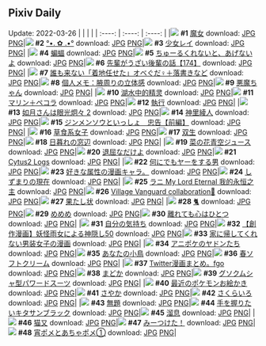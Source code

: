 ## Pixiv Daily
Update: 2022-03-26
|      |      |      |
| :----: | :----: | :----: |
|![](https://pixiv.microyu.workers.dev/c/240x480/img-master/img/2022/03/24/00/10/14/97128963_p0_master1200.jpg) **#1** [魔女](https://www.pixiv.net/artworks/97128963) download: [JPG](https://pixiv.microyu.workers.dev/img-original/img/2022/03/24/00/10/14/97128963_p0.jpg) [PNG](https://pixiv.microyu.workers.dev/img-original/img/2022/03/24/00/10/14/97128963_p0.png)|![](https://pixiv.microyu.workers.dev/c/240x480/img-master/img/2022/03/25/00/01/11/97149746_p0_master1200.jpg) **#2** [°•. ✿ .•°](https://www.pixiv.net/artworks/97149746) download: [JPG](https://pixiv.microyu.workers.dev/img-original/img/2022/03/25/00/01/11/97149746_p0.jpg) [PNG](https://pixiv.microyu.workers.dev/img-original/img/2022/03/25/00/01/11/97149746_p0.png)|![](https://pixiv.microyu.workers.dev/c/240x480/img-master/img/2022/03/24/07/22/17/97133896_p0_master1200.jpg) **#3** [少女レイ](https://www.pixiv.net/artworks/97133896) download: [JPG](https://pixiv.microyu.workers.dev/img-original/img/2022/03/24/07/22/17/97133896_p0.jpg) [PNG](https://pixiv.microyu.workers.dev/img-original/img/2022/03/24/07/22/17/97133896_p0.png)|
|![](https://pixiv.microyu.workers.dev/c/240x480/img-master/img/2022/03/24/07/30/00/97133952_p0_master1200.jpg) **#4** [蝙蝠](https://www.pixiv.net/artworks/97133952) download: [JPG](https://pixiv.microyu.workers.dev/img-original/img/2022/03/24/07/30/00/97133952_p0.jpg) [PNG](https://pixiv.microyu.workers.dev/img-original/img/2022/03/24/07/30/00/97133952_p0.png)|![](https://pixiv.microyu.workers.dev/c/240x480/img-master/img/2022/03/24/00/01/53/97128608_p0_master1200.jpg) **#5** [ちゅーるくれないと、あげないよ](https://www.pixiv.net/artworks/97128608) download: [JPG](https://pixiv.microyu.workers.dev/img-original/img/2022/03/24/00/01/53/97128608_p0.jpg) [PNG](https://pixiv.microyu.workers.dev/img-original/img/2022/03/24/00/01/53/97128608_p0.png)|![](https://pixiv.microyu.workers.dev/c/240x480/img-master/img/2022/03/25/19/00/04/97163916_p0_master1200.jpg) **#6** [先輩がうざい後輩の話【174】](https://www.pixiv.net/artworks/97163916) download: [JPG](https://pixiv.microyu.workers.dev/img-original/img/2022/03/25/19/00/04/97163916_p0.jpg) [PNG](https://pixiv.microyu.workers.dev/img-original/img/2022/03/25/19/00/04/97163916_p0.png)|
|![](https://pixiv.microyu.workers.dev/c/240x480/img-master/img/2022/03/24/18/06/40/97141272_p0_master1200.jpg) **#7** [誰も来ない「着地任せた」オベぐだ♀＋落書きなど](https://www.pixiv.net/artworks/97141272) download: [JPG](https://pixiv.microyu.workers.dev/img-original/img/2022/03/24/18/06/40/97141272_p0.jpg) [PNG](https://pixiv.microyu.workers.dev/img-original/img/2022/03/24/18/06/40/97141272_p0.png)|![](https://pixiv.microyu.workers.dev/c/240x480/img-master/img/2022/03/24/09/00/01/97134663_p0_master1200.jpg) **#8** [個人メモ：腋周りの立体感](https://www.pixiv.net/artworks/97134663) download: [JPG](https://pixiv.microyu.workers.dev/img-original/img/2022/03/24/09/00/01/97134663_p0.jpg) [PNG](https://pixiv.microyu.workers.dev/img-original/img/2022/03/24/09/00/01/97134663_p0.png)|![](https://pixiv.microyu.workers.dev/c/240x480/img-master/img/2022/03/24/00/00/10/97128482_p0_master1200.jpg) **#9** [悪魔ちゃん](https://www.pixiv.net/artworks/97128482) download: [JPG](https://pixiv.microyu.workers.dev/img-original/img/2022/03/24/00/00/10/97128482_p0.jpg) [PNG](https://pixiv.microyu.workers.dev/img-original/img/2022/03/24/00/00/10/97128482_p0.png)|
|![](https://pixiv.microyu.workers.dev/c/240x480/img-master/img/2022/03/24/18/46/48/97142036_p0_master1200.jpg) **#10** [湖水中的精灵](https://www.pixiv.net/artworks/97142036) download: [JPG](https://pixiv.microyu.workers.dev/img-original/img/2022/03/24/18/46/48/97142036_p0.jpg) [PNG](https://pixiv.microyu.workers.dev/img-original/img/2022/03/24/18/46/48/97142036_p0.png)|![](https://pixiv.microyu.workers.dev/c/240x480/img-master/img/2022/03/24/00/07/58/97128891_p0_master1200.jpg) **#11** [マリン＋ペコラ](https://www.pixiv.net/artworks/97128891) download: [JPG](https://pixiv.microyu.workers.dev/img-original/img/2022/03/24/00/07/58/97128891_p0.jpg) [PNG](https://pixiv.microyu.workers.dev/img-original/img/2022/03/24/00/07/58/97128891_p0.png)|![](https://pixiv.microyu.workers.dev/c/240x480/img-master/img/2022/03/24/00/02/32/97128678_p0_master1200.jpg) **#12** [執行](https://www.pixiv.net/artworks/97128678) download: [JPG](https://pixiv.microyu.workers.dev/img-original/img/2022/03/24/00/02/32/97128678_p0.jpg) [PNG](https://pixiv.microyu.workers.dev/img-original/img/2022/03/24/00/02/32/97128678_p0.png)|
|![](https://pixiv.microyu.workers.dev/c/240x480/img-master/img/2022/03/24/00/01/45/97128594_p0_master1200.jpg) **#13** [如月さんは眼光炯々 2](https://www.pixiv.net/artworks/97128594) download: [JPG](https://pixiv.microyu.workers.dev/img-original/img/2022/03/24/00/01/45/97128594_p0.jpg) [PNG](https://pixiv.microyu.workers.dev/img-original/img/2022/03/24/00/01/45/97128594_p0.png)|![](https://pixiv.microyu.workers.dev/c/240x480/img-master/img/2022/03/24/11/25/51/97136068_p0_master1200.jpg) **#14** [神里綾人](https://www.pixiv.net/artworks/97136068) download: [JPG](https://pixiv.microyu.workers.dev/img-original/img/2022/03/24/11/25/51/97136068_p0.jpg) [PNG](https://pixiv.microyu.workers.dev/img-original/img/2022/03/24/11/25/51/97136068_p0.png)|![](https://pixiv.microyu.workers.dev/c/240x480/img-master/img/2022/03/25/19/00/07/97163925_p0_master1200.jpg) **#15** [ジンメンソウといっしょ　忠告【前編】](https://www.pixiv.net/artworks/97163925) download: [JPG](https://pixiv.microyu.workers.dev/img-original/img/2022/03/25/19/00/07/97163925_p0.jpg) [PNG](https://pixiv.microyu.workers.dev/img-original/img/2022/03/25/19/00/07/97163925_p0.png)|
|![](https://pixiv.microyu.workers.dev/c/240x480/img-master/img/2022/03/25/00/01/08/97149734_p0_master1200.jpg) **#16** [草食系女子](https://www.pixiv.net/artworks/97149734) download: [JPG](https://pixiv.microyu.workers.dev/img-original/img/2022/03/25/00/01/08/97149734_p0.jpg) [PNG](https://pixiv.microyu.workers.dev/img-original/img/2022/03/25/00/01/08/97149734_p0.png)|![](https://pixiv.microyu.workers.dev/c/240x480/img-master/img/2022/03/24/00/42/40/97129770_p0_master1200.jpg) **#17** [双生](https://www.pixiv.net/artworks/97129770) download: [JPG](https://pixiv.microyu.workers.dev/img-original/img/2022/03/24/00/42/40/97129770_p0.jpg) [PNG](https://pixiv.microyu.workers.dev/img-original/img/2022/03/24/00/42/40/97129770_p0.png)|![](https://pixiv.microyu.workers.dev/c/240x480/img-master/img/2022/03/24/00/02/01/97128625_p0_master1200.jpg) **#18** [日暮れの窓辺](https://www.pixiv.net/artworks/97128625) download: [JPG](https://pixiv.microyu.workers.dev/img-original/img/2022/03/24/00/02/01/97128625_p0.jpg) [PNG](https://pixiv.microyu.workers.dev/img-original/img/2022/03/24/00/02/01/97128625_p0.png)|
|![](https://pixiv.microyu.workers.dev/c/240x480/img-master/img/2022/03/24/20/30/00/97144088_p0_master1200.jpg) **#19** [菜の花青空ジュース](https://www.pixiv.net/artworks/97144088) download: [JPG](https://pixiv.microyu.workers.dev/img-original/img/2022/03/24/20/30/00/97144088_p0.jpg) [PNG](https://pixiv.microyu.workers.dev/img-original/img/2022/03/24/20/30/00/97144088_p0.png)|![](https://pixiv.microyu.workers.dev/c/240x480/img-master/img/2022/03/24/12/19/29/97136704_p0_master1200.jpg) **#20** [退屈なだけよ](https://www.pixiv.net/artworks/97136704) download: [JPG](https://pixiv.microyu.workers.dev/img-original/img/2022/03/24/12/19/29/97136704_p0.jpg) [PNG](https://pixiv.microyu.workers.dev/img-original/img/2022/03/24/12/19/29/97136704_p0.png)|![](https://pixiv.microyu.workers.dev/c/240x480/img-master/img/2022/03/25/04/13/21/97153784_p0_master1200.jpg) **#21** [Cytus2 Logs](https://www.pixiv.net/artworks/97153784) download: [JPG](https://pixiv.microyu.workers.dev/img-original/img/2022/03/25/04/13/21/97153784_p0.jpg) [PNG](https://pixiv.microyu.workers.dev/img-original/img/2022/03/25/04/13/21/97153784_p0.png)|
|![](https://pixiv.microyu.workers.dev/c/240x480/img-master/img/2022/03/24/19/47/12/97143177_p0_master1200.jpg) **#22** [何にでもヤーをする男](https://www.pixiv.net/artworks/97143177) download: [JPG](https://pixiv.microyu.workers.dev/img-original/img/2022/03/24/19/47/12/97143177_p0.jpg) [PNG](https://pixiv.microyu.workers.dev/img-original/img/2022/03/24/19/47/12/97143177_p0.png)|![](https://pixiv.microyu.workers.dev/c/240x480/img-master/img/2022/03/24/19/54/17/97143108_p0_master1200.jpg) **#23** [好きな属性の漫画キャラ。](https://www.pixiv.net/artworks/97143108) download: [JPG](https://pixiv.microyu.workers.dev/img-original/img/2022/03/24/19/54/17/97143108_p0.jpg) [PNG](https://pixiv.microyu.workers.dev/img-original/img/2022/03/24/19/54/17/97143108_p0.png)|![](https://pixiv.microyu.workers.dev/c/240x480/img-master/img/2022/03/25/22/25/30/97168955_p0_master1200.jpg) **#24** [しずまりの現在](https://www.pixiv.net/artworks/97168955) download: [JPG](https://pixiv.microyu.workers.dev/img-original/img/2022/03/25/22/25/30/97168955_p0.jpg) [PNG](https://pixiv.microyu.workers.dev/img-original/img/2022/03/25/22/25/30/97168955_p0.png)|
|![](https://pixiv.microyu.workers.dev/c/240x480/img-master/img/2022/03/25/03/50/26/97153596_p0_master1200.jpg) **#25** [ラニ My Lord Eternal 我的永恒之主](https://www.pixiv.net/artworks/97153596) download: [JPG](https://pixiv.microyu.workers.dev/img-original/img/2022/03/25/03/50/26/97153596_p0.jpg) [PNG](https://pixiv.microyu.workers.dev/img-original/img/2022/03/25/03/50/26/97153596_p0.png)|![](https://pixiv.microyu.workers.dev/c/240x480/img-master/img/2022/03/25/18/18/55/97163080_p0_master1200.jpg) **#26** [Village Vanguard  collaboration💫](https://www.pixiv.net/artworks/97163080) download: [JPG](https://pixiv.microyu.workers.dev/img-original/img/2022/03/25/18/18/55/97163080_p0.jpg) [PNG](https://pixiv.microyu.workers.dev/img-original/img/2022/03/25/18/18/55/97163080_p0.png)|![](https://pixiv.microyu.workers.dev/c/240x480/img-master/img/2022/03/24/00/10/33/97128973_p0_master1200.jpg) **#27** [果たし状](https://www.pixiv.net/artworks/97128973) download: [JPG](https://pixiv.microyu.workers.dev/img-original/img/2022/03/24/00/10/33/97128973_p0.jpg) [PNG](https://pixiv.microyu.workers.dev/img-original/img/2022/03/24/00/10/33/97128973_p0.png)|
|![](https://pixiv.microyu.workers.dev/c/240x480/img-master/img/2022/03/24/14/28/32/97138224_p0_master1200.jpg) **#28** [🐈](https://www.pixiv.net/artworks/97138224) download: [JPG](https://pixiv.microyu.workers.dev/img-original/img/2022/03/24/14/28/32/97138224_p0.jpg) [PNG](https://pixiv.microyu.workers.dev/img-original/img/2022/03/24/14/28/32/97138224_p0.png)|![](https://pixiv.microyu.workers.dev/c/240x480/img-master/img/2022/03/24/00/30/00/97129473_p0_master1200.jpg) **#29** [めめめ](https://www.pixiv.net/artworks/97129473) download: [JPG](https://pixiv.microyu.workers.dev/img-original/img/2022/03/24/00/30/00/97129473_p0.jpg) [PNG](https://pixiv.microyu.workers.dev/img-original/img/2022/03/24/00/30/00/97129473_p0.png)|![](https://pixiv.microyu.workers.dev/c/240x480/img-master/img/2022/03/24/17/00/01/97140177_p0_master1200.jpg) **#30** [離れても心はひとつ](https://www.pixiv.net/artworks/97140177) download: [JPG](https://pixiv.microyu.workers.dev/img-original/img/2022/03/24/17/00/01/97140177_p0.jpg) [PNG](https://pixiv.microyu.workers.dev/img-original/img/2022/03/24/17/00/01/97140177_p0.png)|
|![](https://pixiv.microyu.workers.dev/c/240x480/img-master/img/2022/03/25/18/00/56/97162721_p0_master1200.jpg) **#31** [自分の気持ち](https://www.pixiv.net/artworks/97162721) download: [JPG](https://pixiv.microyu.workers.dev/img-original/img/2022/03/25/18/00/56/97162721_p0.jpg) [PNG](https://pixiv.microyu.workers.dev/img-original/img/2022/03/25/18/00/56/97162721_p0.png)|![](https://pixiv.microyu.workers.dev/c/240x480/img-master/img/2022/03/25/20/00/05/97165259_p0_master1200.jpg) **#32** [【創作漫画】妖怪雨女による神隠し50](https://www.pixiv.net/artworks/97165259) download: [JPG](https://pixiv.microyu.workers.dev/img-original/img/2022/03/25/20/00/05/97165259_p0.jpg) [PNG](https://pixiv.microyu.workers.dev/img-original/img/2022/03/25/20/00/05/97165259_p0.png)|![](https://pixiv.microyu.workers.dev/c/240x480/img-master/img/2022/03/24/19/30/02/97142868_p0_master1200.jpg) **#33** [家に帰してくれない男装女子の漫画](https://www.pixiv.net/artworks/97142868) download: [JPG](https://pixiv.microyu.workers.dev/img-original/img/2022/03/24/19/30/02/97142868_p0.jpg) [PNG](https://pixiv.microyu.workers.dev/img-original/img/2022/03/24/19/30/02/97142868_p0.png)|
|![](https://pixiv.microyu.workers.dev/c/240x480/img-master/img/2022/03/25/00/12/01/97150180_p0_master1200.jpg) **#34** [アニポケのヤドンたち](https://www.pixiv.net/artworks/97150180) download: [JPG](https://pixiv.microyu.workers.dev/img-original/img/2022/03/25/00/12/01/97150180_p0.jpg) [PNG](https://pixiv.microyu.workers.dev/img-original/img/2022/03/25/00/12/01/97150180_p0.png)|![](https://pixiv.microyu.workers.dev/c/240x480/img-master/img/2022/03/25/00/00/32/97149648_p0_master1200.jpg) **#35** [あなたの小鳥](https://www.pixiv.net/artworks/97149648) download: [JPG](https://pixiv.microyu.workers.dev/img-original/img/2022/03/25/00/00/32/97149648_p0.jpg) [PNG](https://pixiv.microyu.workers.dev/img-original/img/2022/03/25/00/00/32/97149648_p0.png)|![](https://pixiv.microyu.workers.dev/c/240x480/img-master/img/2022/03/25/21/59/10/97168283_p0_master1200.jpg) **#36** [春ソフトクリーム](https://www.pixiv.net/artworks/97168283) download: [JPG](https://pixiv.microyu.workers.dev/img-original/img/2022/03/25/21/59/10/97168283_p0.jpg) [PNG](https://pixiv.microyu.workers.dev/img-original/img/2022/03/25/21/59/10/97168283_p0.png)|
|![](https://pixiv.microyu.workers.dev/c/240x480/img-master/img/2022/03/25/22/59/28/97169816_p0_master1200.jpg) **#37** [Twitter漫画まとめ。fgo](https://www.pixiv.net/artworks/97169816) download: [JPG](https://pixiv.microyu.workers.dev/img-original/img/2022/03/25/22/59/28/97169816_p0.jpg) [PNG](https://pixiv.microyu.workers.dev/img-original/img/2022/03/25/22/59/28/97169816_p0.png)|![](https://pixiv.microyu.workers.dev/c/240x480/img-master/img/2022/03/24/19/12/37/97142537_p0_master1200.jpg) **#38** [まどか](https://www.pixiv.net/artworks/97142537) download: [JPG](https://pixiv.microyu.workers.dev/img-original/img/2022/03/24/19/12/37/97142537_p0.jpg) [PNG](https://pixiv.microyu.workers.dev/img-original/img/2022/03/24/19/12/37/97142537_p0.png)|![](https://pixiv.microyu.workers.dev/c/240x480/img-master/img/2022/03/25/00/10/39/97150138_p0_master1200.jpg) **#39** [グソクムシャ型パワードスーツ](https://www.pixiv.net/artworks/97150138) download: [JPG](https://pixiv.microyu.workers.dev/img-original/img/2022/03/25/00/10/39/97150138_p0.jpg) [PNG](https://pixiv.microyu.workers.dev/img-original/img/2022/03/25/00/10/39/97150138_p0.png)|
|![](https://pixiv.microyu.workers.dev/c/240x480/img-master/img/2022/03/25/01/56/55/97152269_p0_master1200.jpg) **#40** [最近のポケモンお絵かき](https://www.pixiv.net/artworks/97152269) download: [JPG](https://pixiv.microyu.workers.dev/img-original/img/2022/03/25/01/56/55/97152269_p0.jpg) [PNG](https://pixiv.microyu.workers.dev/img-original/img/2022/03/25/01/56/55/97152269_p0.png)|![](https://pixiv.microyu.workers.dev/c/240x480/img-master/img/2022/03/24/19/14/57/97142576_p0_master1200.jpg) **#41** [さやか](https://www.pixiv.net/artworks/97142576) download: [JPG](https://pixiv.microyu.workers.dev/img-original/img/2022/03/24/19/14/57/97142576_p0.jpg) [PNG](https://pixiv.microyu.workers.dev/img-original/img/2022/03/24/19/14/57/97142576_p0.png)|![](https://pixiv.microyu.workers.dev/c/240x480/img-master/img/2022/03/24/08/00/01/97134221_p0_master1200.jpg) **#42** [さくらいろ](https://www.pixiv.net/artworks/97134221) download: [JPG](https://pixiv.microyu.workers.dev/img-original/img/2022/03/24/08/00/01/97134221_p0.jpg) [PNG](https://pixiv.microyu.workers.dev/img-original/img/2022/03/24/08/00/01/97134221_p0.png)|
|![](https://pixiv.microyu.workers.dev/c/240x480/img-master/img/2022/03/24/00/58/50/97130103_p0_master1200.jpg) **#43** [無題](https://www.pixiv.net/artworks/97130103) download: [JPG](https://pixiv.microyu.workers.dev/img-original/img/2022/03/24/00/58/50/97130103_p0.jpg) [PNG](https://pixiv.microyu.workers.dev/img-original/img/2022/03/24/00/58/50/97130103_p0.png)|![](https://pixiv.microyu.workers.dev/c/240x480/img-master/img/2022/03/24/18/16/15/97141436_p0_master1200.jpg) **#44** [手を握りたいキタサンブラック](https://www.pixiv.net/artworks/97141436) download: [JPG](https://pixiv.microyu.workers.dev/img-original/img/2022/03/24/18/16/15/97141436_p0.jpg) [PNG](https://pixiv.microyu.workers.dev/img-original/img/2022/03/24/18/16/15/97141436_p0.png)|![](https://pixiv.microyu.workers.dev/c/240x480/img-master/img/2022/03/25/10/06/17/97149614_p0_master1200.jpg) **#45** [溜息](https://www.pixiv.net/artworks/97149614) download: [JPG](https://pixiv.microyu.workers.dev/img-original/img/2022/03/25/10/06/17/97149614_p0.jpg) [PNG](https://pixiv.microyu.workers.dev/img-original/img/2022/03/25/10/06/17/97149614_p0.png)|
|![](https://pixiv.microyu.workers.dev/c/240x480/img-master/img/2022/03/24/14/50/31/97138491_p0_master1200.jpg) **#46** [猫又](https://www.pixiv.net/artworks/97138491) download: [JPG](https://pixiv.microyu.workers.dev/img-original/img/2022/03/24/14/50/31/97138491_p0.jpg) [PNG](https://pixiv.microyu.workers.dev/img-original/img/2022/03/24/14/50/31/97138491_p0.png)|![](https://pixiv.microyu.workers.dev/c/240x480/img-master/img/2022/03/24/14/48/52/97138464_p0_master1200.jpg) **#47** [みーつけた！](https://www.pixiv.net/artworks/97138464) download: [JPG](https://pixiv.microyu.workers.dev/img-original/img/2022/03/24/14/48/52/97138464_p0.jpg) [PNG](https://pixiv.microyu.workers.dev/img-original/img/2022/03/24/14/48/52/97138464_p0.png)|![](https://pixiv.microyu.workers.dev/c/240x480/img-master/img/2022/03/24/10/17/09/97135355_p0_master1200.jpg) **#48** [宵ポメとあちゃポメ①](https://www.pixiv.net/artworks/97135355) download: [JPG](https://pixiv.microyu.workers.dev/img-original/img/2022/03/24/10/17/09/97135355_p0.jpg) [PNG](https://pixiv.microyu.workers.dev/img-original/img/2022/03/24/10/17/09/97135355_p0.png)|
